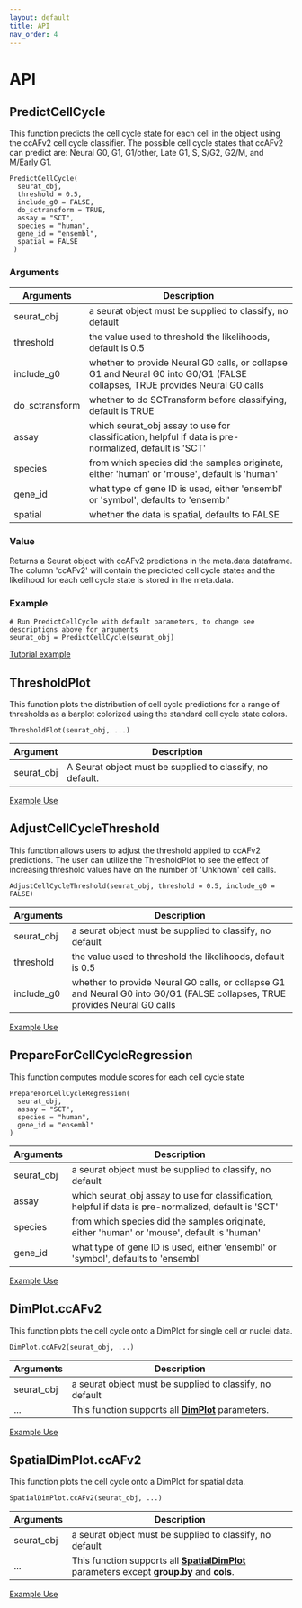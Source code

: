 ```yaml
---
layout: default
title: API
nav_order: 4
---
```


# API

## PredictCellCycle

This function predicts the cell cycle state for each cell in the object
using the ccAFv2 cell cycle classifier. The possible cell cycle states
that ccAFv2 can predict are: Neural G0, G1, G1/other, Late G1, S, S/G2,
G2/M, and M/Early G1.

```         
PredictCellCycle(
  seurat_obj,
  threshold = 0.5,
  include_g0 = FALSE,
  do_sctransform = TRUE,
  assay = "SCT",
  species = "human",
  gene_id = "ensembl",
  spatial = FALSE
 )
```

### Arguments

| Arguments      | Description                                                                                                                 |
|------------------------------------|------------------------------------|
| seurat_obj     | a seurat object must be supplied to classify, no default                                                                    |
| threshold      | the value used to threshold the likelihoods, default is 0.5                                                                 |
| include_g0     | whether to provide Neural G0 calls, or collapse G1 and Neural G0 into G0/G1 (FALSE collapses, TRUE provides Neural G0 calls |
| do_sctransform | whether to do SCTransform before classifying, default is TRUE                                                               |
| assay          | which seurat_obj assay to use for classification, helpful if data is pre-normalized, default is 'SCT'                       |
| species        | from which species did the samples originate, either 'human' or 'mouse', default is 'human'                                 |
| gene_id        | what type of gene ID is used, either 'ensembl' or 'symbol', defaults to 'ensembl'                                           |
| spatial        | whether the data is spatial, defaults to FALSE                                                                              |

### Value
Returns a Seurat object with ccAFv2 predictions in the meta.data dataframe. The column 'ccAFv2' will contain the predicted cell cycle states and 
the likelihood for each cell cycle state is stored in the meta.data. 

### Example
```
# Run PredictCellCycle with default parameters, to change see descriptions above for arguments
seurat_obj = PredictCellCycle(seurat_obj)
```
[Tutorial example](https://rlhoove1.github.io/tryingmybest/src/single.html#marker-genes)

## ThresholdPlot

This function plots the distribution of cell cycle predictions for a
range of thresholds as a barplot colorized using the standard cell cycle
state colors.

```         
ThresholdPlot(seurat_obj, ...)
```


| Argument   | Description                                               |
|------------|-----------------------------------------------------------|
| seurat_obj | A Seurat object must be supplied to classify, no default. |

[Example
Use](https://rlhoove1.github.io/tryingmybest/src/Choosing_Threshold.html)

## AdjustCellCycleThreshold

This function allows users to adjust the threshold applied to ccAFv2
predictions. The user can utilize the ThresholdPlot to see the effect of
increasing threshold values have on the number of 'Unknown' cell calls.

```         
AdjustCellCycleThreshold(seurat_obj, threshold = 0.5, include_g0 = FALSE)
```

| Arguments  | Description                                                                                                                 |
|------------------------------------|------------------------------------|
| seurat_obj | a seurat object must be supplied to classify, no default                                                                    |
| threshold  | the value used to threshold the likelihoods, default is 0.5                                                                 |
| include_g0 | whether to provide Neural G0 calls, or collapse G1 and Neural G0 into G0/G1 (FALSE collapses, TRUE provides Neural G0 calls |

[Example
Use](https://rlhoove1.github.io/tryingmybest/src/Choosing_Threshold.html)

## PrepareForCellCycleRegression

This function computes module scores for each cell cycle state

```         
PrepareForCellCycleRegression(
  seurat_obj,
  assay = "SCT",
  species = "human",
  gene_id = "ensembl"
)
```

| Arguments  | Description                                                                                           |
|------------------------------------|------------------------------------|
| seurat_obj | a seurat object must be supplied to classify, no default                                              |
| assay      | which seurat_obj assay to use for classification, helpful if data is pre-normalized, default is 'SCT' |
| species    | from which species did the samples originate, either 'human' or 'mouse', default is 'human'           |
| gene_id    | what type of gene ID is used, either 'ensembl' or 'symbol', defaults to 'ensembl'                     |

[Example Use](https://rlhoove1.github.io/tryingmybest/src/regress.html#cell-cycle-regression)

## DimPlot.ccAFv2

This function plots the cell cycle onto a DimPlot for single cell or
nuclei data.

```         
DimPlot.ccAFv2(seurat_obj, ...)
```

| Arguments  | Description                                                                                          |
|------------------------------------|------------------------------------|
| seurat_obj | a seurat object must be supplied to classify, no default                                             |
| ...        | This function supports all [**DimPlot**](https://satijalab.org/seurat/reference/dimplot) parameters. |

[Example Use](https://rlhoove1.github.io/tryingmybest/src/single.html#plotting-cell-cycle-states)

## SpatialDimPlot.ccAFv2

This function plots the cell cycle onto a DimPlot for spatial data.

```         
SpatialDimPlot.ccAFv2(seurat_obj, ...)
```

| Arguments  | Description                                                                                                                                      |
|------------------------------------|------------------------------------|
| seurat_obj | a seurat object must be supplied to classify, no default                                                                                         |
| ...        | This function supports all [**SpatialDimPlot**](https://satijalab.org/seurat/reference/spatialplot) parameters except **group.by** and **cols**. |

[Example Use](https://rlhoove1.github.io/tryingmybest/src/spatial.html#plotting-cell-cycle-states-onto-images)
